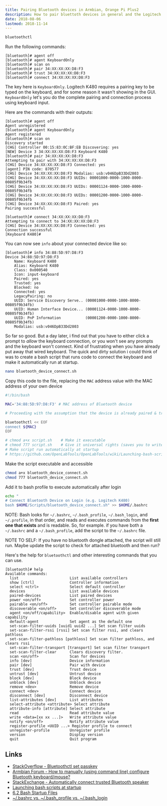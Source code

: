 ```yaml
---
title: Pairing Bluetooth devices in Armbian, Orange Pi Plus2 
description: How to pair bluettoth devices in general and the Logitech K480 bluetooth multi-device keyboard in particular on Armbian (Orange Pi Plus2)
date: 2018-08-06
lastmod: 2018-11-14
---
```



```bash
bluetoothctl
```

Run the following commands:

```
[bluetooth]# agent off
[bluetooth]# agent KeyboardOnly 
[bluetooth]# scan on
[bluetooth]# pair 34:XX:XX:XX:D8:F3
[bluetooth]# trust 34:XX:XX:XX:D8:F3
[bluetooth]# connect 34:XX:XX:XX:D8:F3
```

The key here is `KeyboardOnly`. Logitech K480 requires a pairing key to be typed on the keyboard, and for some reason it wasn't showing in the GUI. `KeyboardOnly` let's you do the complete pairing and connection process using keyboard input.

Here are the commands with their outputs:

```
[bluetooth]# agent off
Agent unregistered
[bluetooth]# agent KeyboardOnly 
Agent registered
[bluetooth]# scan on
Discovery started
[CHG] Controller 00:15:83:0C:BF:EB Discovering: yes
[NEW] Device 3 34:XX:XX:XX:D8:F3 Keyboard K480
[bluetooth]# pair 34:XX:XX:XX:D8:F3
Attempting to pair with 34:XX:XX:XX:D8:F3
[CHG] Device 34:XX:XX:XX:D8:F3 Connected: yes
[agent] PIN code: 870577
[CHG] Device 34:XX:XX:XX:D8:F3 Modalias: usb:v046DpB33Dd2803
[CHG] Device 34:XX:XX:XX:D8:F3 UUIDs: 00001000-0000-1000-8000-00805f9b34fb
[CHG] Device 34:XX:XX:XX:D8:F3 UUIDs: 00001124-0000-1000-8000-00805f9b34fb
[CHG] Device 34:XX:XX:XX:D8:F3 UUIDs: 00001200-0000-1000-8000-00805f9b34fb
[CHG] Device 34:XX:XX:XX:D8:F3 Paired: yes
Pairing successful

[bluetooth]# connect 34:XX:XX:XX:D8:F3
Attempting to connect to 34:XX:XX:XX:D8:F3
[CHG] Device 34:XX:XX:XX:D8:F3 Connected: yes
Connection successful
[Keyboard K480]# 

```

You can now see `info` about your connected device like so:

```
[bluetooth]# info 34:88:5D:97:D8:F3 
Device 34:88:5D:97:D8:F3
	Name: Keyboard K480
	Alias: Keyboard K480
	Class: 0x000540
	Icon: input-keyboard
	Paired: yes
	Trusted: yes
	Blocked: no
	Connected: yes
	LegacyPairing: no
	UUID: Service Discovery Serve.. (00001000-0000-1000-8000-00805f9b34fb)
	UUID: Human Interface Device... (00001124-0000-1000-8000-00805f9b34fb)
	UUID: PnP Information           (00001200-0000-1000-8000-00805f9b34fb)
	Modalias: usb:v046DpB33Dd2803
```

So far so good. But a day later, i find out that you have to either click a prompt to _allow_ the keyboard connection, or you won't see any prompts and the keyboard won't connect. Kind of frustrating when you have already put away that wired keyboard. The quick and dirty solution i could think of was to create a bash script that runs code to connect the keyboard and make it automatically run at startup.

```bash
nano bluetooth_device_connect.sh
```

Copy this code to the file, replacing the `MAC` address value with the MAC address of your own device


```bash
#!/bin/bash

MAC='34:88:5D:97:D8:F3' # MAC address of Bluetooth device

# Proceeding with the assumption that the device is already paired & trusted

bluetoothctl << EOF
connect ${MAC}
EOF

# chmod a+x script.sh    # Make it executable
# chmod 777 script.sh    # Give it universal rights (saves you to write sudo every time)
# Make script run automatically at startup
# https://github.com/OpenLabTools/OpenLabTools/wiki/Launching-bash-scripts-at-startup
```

Make the script executable and accessible

```bash
chmod a+x bluetooth_device_connect.sh
chmod 777 bluetooth_device_connect.sh
```

Add it to bash profile to execute automatically after login

```bash
echo "
# Connect Bluetooth Device on Login (e.g. Logitech K480)
bash $HOME/Scripts/bluetooth_device_connect.sh" >> $HOME/.bashrc
```

NOTE: Bash looks for `~/.bashrc`, `~/.bash_profile`, `~/.bash_login`, and `~/.profile`, in that order, and reads and executes commands from the **first one that exists** and is readable. So, for example. if you have both a `~/.bashrc` and a `~/.bash_profile`, add the script to the `~/.bashrc` file.

NOTE TO SELF: If you have no bluetooth dongle attached, the script will still run. Maybe update the script to check for attached bluetooth and then run?

Here's the help for `bluetoothctl` and other interesting commands that you can use.

```
[bluetooth]# help
Available commands:
  list                       List available controllers
  show [ctrl]                Controller information
  select <ctrl>              Select default controller
  devices                    List available devices
  paired-devices             List paired devices
  power <on/off>             Set controller power
  pairable <on/off>          Set controller pairable mode
  discoverable <on/off>      Set controller discoverable mode
  agent <on/off/capability>  Enable/disable agent with given capability
  default-agent              Set agent as the default one
  set-scan-filter-uuids [uuid1 uuid2 ...] Set scan filter uuids
  set-scan-filter-rssi [rssi] Set scan filter rssi, and clears pathloss
  set-scan-filter-pathloss [pathloss] Set scan filter pathloss, and clears rssi
  set-scan-filter-transport [transport] Set scan filter transport
  set-scan-filter-clear      Clears discovery filter.
  scan <on/off>              Scan for devices
  info [dev]                 Device information
  pair [dev]                 Pair with device
  trust [dev]                Trust device
  untrust [dev]              Untrust device
  block [dev]                Block device
  unblock [dev]              Unblock device
  remove <dev>               Remove device
  connect <dev>              Connect device
  disconnect [dev]           Disconnect device
  list-attributes [dev]      List attributes
  select-attribute <attribute> Select attribute
  attribute-info [attribute] Select attribute
  read                       Read attribute value
  write <data=[xx xx ...]>   Write attribute value
  notify <on/off>            Notify attribute value
  register-profile <UUID ...> Register profile to connect
  unregister-profile         Unregister profile
  version                    Display version
  quit                       Quit program
```
  
Links
---
  
- [StackOverflow - Bluetoothctl set passkey](https://stackoverflow.com/a/41520644)
- [Armbian Forum - How to manually (using command line) configure Bluetooth keyboard/mouse?](https://forum.armbian.com/topic/2992-how-to-manually-using-command-line-configure-bluetooth-keyboardmouse/)
- [StackExchange - Automatically connect trusted Bluetooth speaker](https://raspberrypi.stackexchange.com/questions/53408/automatically-connect-trusted-bluetooth-speaker)
- [Launching bash scripts at startup](https://github.com/OpenLabTools/OpenLabTools/wiki/Launching-bash-scripts-at-startup)
- [6.2 Bash Startup Files](https://www.gnu.org/software/bash/manual/html_node/Bash-Startup-Files.html)
- [~/.bashrc vs. ~/.bash_profile vs. ~/.bash_login](https://askubuntu.com/a/98567)

